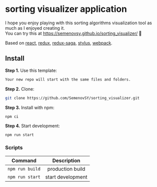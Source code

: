 # sorting visualizer application

I hope you enjoy playing with this sorting algorithms visualization tool as much as I enjoyed creating it.<br />
You can try this at https://semenovsy.github.io/sorting_visualizer/ :rocket:

Based on [react](https://reactjs.org/), [redux](https://redux.js.org/),
[redux-saga](https://redux-saga.js.org/), [stylus](https://stylus-lang.com/),
[webpack](https://webpack.js.org/).

<h2>Install</h2>

**Step 1.** Use this template:

```bash
Your new repo will start with the same files and folders.
```

**Step 2.** Clone:

```bash
git clone https://github.com/SemenovSY/sorting_visualizer.git
```

**Step 3.** Install with npm:

```bash
npm ci
```

**Step 4.** Start development:

```bash
npm run start
```

### Scripts

|       Command       |    Description    |
|:-------------------:|:-----------------:|
| ```npm run build``` | production build  |
| ```npm run start``` | start development |
